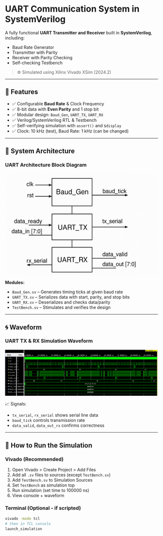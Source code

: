 # UART Communication System in SystemVerilog

A fully functional **UART Transmitter and Receiver** built in **SystemVerilog**, including:
- Baud Rate Generator
- Transmitter with Parity
- Receiver with Parity Checking
- Self-checking Testbench

> ⚙️ Simulated using Xilinx Vivado XSim (2024.2)

---

## 📌 Features

- ✅ Configurable **Baud Rate** & Clock Frequency  
- ✅ 8-bit data with **Even Parity** and 1 stop bit  
- ✅ Modular design: `Baud_Gen`, `UART_TX`, `UART_RX`  
- ✅ Verilog/SystemVerilog RTL & Testbench  
- ✅ Self-verifying simulation with `assert()` and `$display`  
- ✅ Clock: 10 kHz (test), Baud Rate: 1 kHz (can be changed)

---

## 🧠 System Architecture

### UART Architecture Block Diagram

![UART Block Diagram](https://github.com/Srikar109755/UART-Transmitter-Receiver/blob/main/Images/Block_Diagram.png)

**Modules:**
- `Baud_Gen.sv` – Generates timing ticks at given baud rate  
- `UART_TX.sv` – Serializes data with start, parity, and stop bits  
- `UART_RX.sv` – Deserializes and checks data/parity  
- `TestBench.sv` – Stimulates and verifies the design

---

## 🌀 Waveform

### UART TX & RX Simulation Waveform

![Waveform](https://github.com/Srikar109755/UART-Transmitter-Receiver/blob/main/Outputs/Waveform.png)

📈 Signals:
- `tx_serial`, `rx_serial` shows serial line data  
- `baud_tick` controls transmission rate  
- `data_valid`, `data_out_rx` confirms correctness

---

## 🚀 How to Run the Simulation

### Vivado (Recommended)

1. Open Vivado > Create Project > Add Files  
2. Add all `.sv` files to sources (except `TestBench.sv`)  
3. Add `TestBench.sv` to Simulation Sources  
4. Set `TestBench` as simulation top  
5. Run simulation (set time to 100000 ns)  
6. View console + waveform

### Terminal (Optional - if scripted)

```sh
vivado -mode tcl
# then in TCL console
launch_simulation
